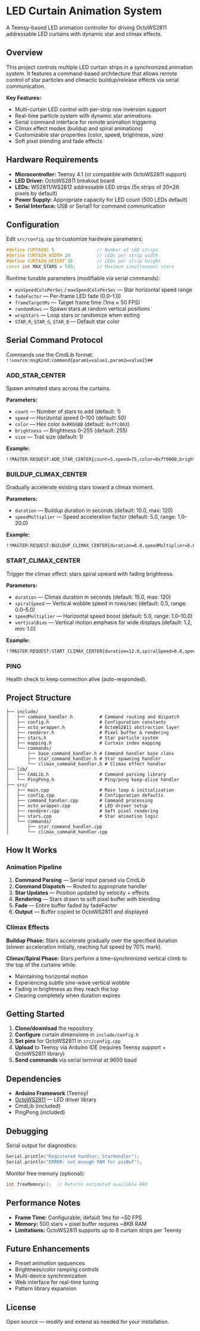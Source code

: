 # LED Curtain Animation System

A Teensy-based LED animation controller for driving OctoWS2811 addressable LED curtains with dynamic star and climax effects.

## Overview

This project controls multiple LED curtain strips in a synchronized animation system. It features a command-based architecture that allows remote control of star particles and climactic buildup/release effects via serial communication.

**Key Features:**
- Multi-curtain LED control with per-strip row inversion support
- Real-time particle system with dynamic star animations
- Serial command interface for remote animation triggering
- Climax effect modes (buildup and spiral animations)
- Customizable star properties (color, speed, brightness, size)
- Soft pixel blending and fade effects

## Hardware Requirements

- **Microcontroller:** Teensy 4.1 (or compatible with OctoWS2811 support)
- **LED Driver:** OctoWS2811 breakout board
- **LEDs:** WS2811/WS2812 addressable LED strips (5x strips of 20×26 pixels by default)
- **Power Supply:** Appropriate capacity for LED count (500 LEDs default)
- **Serial Interface:** USB or Serial1 for command communication

## Configuration

Edit `src/config.cpp` to customize hardware parameters:

```cpp
#define CURTAINS 5                // Number of LED strips
#define CURTAIN_WIDTH 20          // LEDs per strip width
#define CURTAIN_HEIGHT 26         // LEDs per strip height
const int MAX_STARS = 500;        // Maximum simultaneous stars
```

Runtime tunable parameters (modifiable via serial commands):
- `minSpeedColsPerSec` / `maxSpeedColsPerSec` — Star horizontal speed range
- `fadeFactor` — Per-frame LED fade (0.0–1.0)
- `frameTargetMs` — Target frame time (1ms ≈ 50 FPS)
- `randomRows` — Spawn stars at random vertical positions
- `wrapStars` — Loop stars or randomize when exiting
- `STAR_R`, `STAR_G`, `STAR_B` — Default star color

## Serial Command Protocol

Commands use the CmdLib format: `!!source:msgKind:command{param1=value1,param2=value2}##`

### ADD_STAR_CENTER

Spawn animated stars across the curtains.

**Parameters:**
- `count` — Number of stars to add (default: 1)
- `speed` — Horizontal speed 0–100 (default: 50)
- `color` — Hex color `0xRRGGBB` (default: `0xffc003`)
- `brightness` — Brightness 0–255 (default: 255)
- `size` — Trail size (default: 1)

**Example:**
```
!!MASTER:REQUEST:ADD_STAR_CENTER{count=5,speed=75,color=0xff0000,brightness=200,size=2}##
```

### BUILDUP_CLIMAX_CENTER

Gradually accelerate existing stars toward a climax moment.

**Parameters:**
- `duration` — Buildup duration in seconds (default: 10.0, max: 120)
- `speedMultiplier` — Speed acceleration factor (default: 5.0, range: 1.0–20.0)

**Example:**
```
!!MASTER:REQUEST:BUILDUP_CLIMAX_CENTER{duration=8.0,speedMultiplier=6.0}##
```

### START_CLIMAX_CENTER

Trigger the climax effect: stars spiral upward with fading brightness.

**Parameters:**
- `duration` — Climax duration in seconds (default: 15.0, max: 120)
- `spiralSpeed` — Vertical wobble speed in rows/sec (default: 0.5, range: 0.0–5.0)
- `speedMultiplier` — Horizontal speed boost (default: 5.0, range: 1.0–10.0)
- `verticalBias` — Vertical motion emphasis for wide displays (default: 1.2, min: 1.0)

**Example:**
```
!!MASTER:REQUEST:START_CLIMAX_CENTER{duration=12.0,spiralSpeed=0.8,speedMultiplier=7.0,verticalBias=1.5}##
```

### PING

Health check to keep connection alive (auto-responded).

## Project Structure

```
├── include/
│   ├── command_handler.h          # Command routing and dispatch
│   ├── config.h                   # Configuration constants
│   ├── octo_wrapper.h             # OctoWS2811 abstraction layer
│   ├── renderer.h                 # Pixel buffer & rendering
│   ├── stars.h                    # Star particle system
│   ├── mapping.h                  # Curtain index mapping
│   └── commands/
│       ├── base_command_handler.h # Command handler base class
│       ├── star_command_handler.h # Star spawning handler
│       └── climax_command_handler.h # Climax effect handler
├── lib/
│   ├── CmdLib.h                   # Command parsing library
│   └── PingPong.h                 # Ping/pong keep-alive handler
├── src/
│   ├── main.cpp                   # Main loop & initialization
│   ├── config.cpp                 # Configuration defaults
│   ├── command_handler.cpp        # Command processing
│   ├── octo_wrapper.cpp           # LED driver setup
│   ├── renderer.cpp               # Soft pixel rendering
│   ├── stars.cpp                  # Star animation logic
│   └── commands/
│       ├── star_command_handler.cpp
│       └── climax_command_handler.cpp
```

## How It Works

### Animation Pipeline

1. **Command Parsing** — Serial input parsed via CmdLib
2. **Command Dispatch** — Routed to appropriate handler
3. **Star Updates** — Position updated by velocity + effects
4. **Rendering** — Stars drawn to soft pixel buffer with blending
5. **Fade** — Entire buffer faded by fadeFactor
6. **Output** — Buffer copied to OctoWS2811 and displayed

### Climax Effects

**Buildup Phase:** Stars accelerate gradually over the specified duration (slower acceleration initially, reaching full speed by 70% mark).

**Climax/Spiral Phase:** Stars perform a time-synchronized vertical climb to the top of the curtains while:
- Maintaining horizontal motion
- Experiencing subtle sine-wave vertical wobble
- Fading in brightness as they reach the top
- Clearing completely when duration expires

## Getting Started

1. **Clone/download** the repository
2. **Configure** curtain dimensions in `include/config.h`
3. **Set pins** for OctoWS2811 in `src/config.cpp`
4. **Upload** to Teensy via Arduino IDE (requires Teensy support + OctoWS2811 library)
5. **Send commands** via serial terminal at 9600 baud

## Dependencies

- **Arduino Framework** (Teensy)
- [OctoWS2811](https://github.com/PaulStoffregen/OctoWS2811) — LED driver library
- CmdLib (included)
- PingPong (included)

## Debugging

Serial output for diagnostics:
```cpp
Serial.println("Registered handler: StarHandler");
Serial.println("ERROR: not enough RAM for pixBuf");
```

Monitor free memory (optional):
```cpp
int freeMemory();  // Returns estimated available RAM
```

## Performance Notes

- **Frame Time:** Configurable; default 1ms for ~50 FPS
- **Memory:** 500 stars + pixel buffer requires ~8KB RAM
- **Limitations:** OctoWS2811 supports up to 8 curtain strips per Teensy

## Future Enhancements

- Preset animation sequences
- Brightness/color ramping controls
- Multi-device synchronization
- Web interface for real-time tuning
- Pattern library expansion

## License

Open source — modify and extend as needed for your installation.
